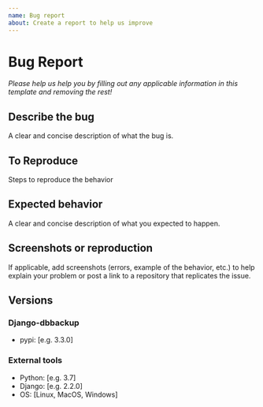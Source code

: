 ```yaml
---
name: Bug report
about: Create a report to help us improve
---
```


# Bug Report

_Please help us help you by filling out any applicable information in this template and removing the rest!_

## Describe the bug

A clear and concise description of what the bug is.

## To Reproduce

Steps to reproduce the behavior

## Expected behavior

A clear and concise description of what you expected to happen.

## Screenshots or reproduction

If applicable, add screenshots (errors, example of the behavior, etc.) to help explain your problem or post a link to a repository that replicates the issue.

## Versions

### Django-dbbackup
- pypi: [e.g. 3.3.0]

### External tools

- Python: [e.g. 3.7]
- Django: [e.g. 2.2.0]
- OS: [Linux, MacOS, Windows]
